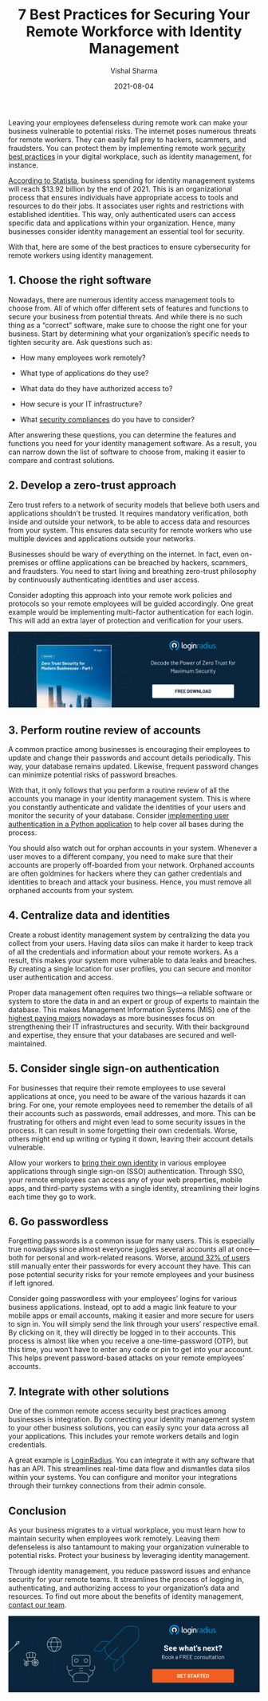 ﻿---
title: "7 Best Practices for Securing Your Remote Workforce with Identity Management"
date: "2021-08-04"
coverImage: "remote-workforce.jpg"
tags: ["zero trust security","identity management","cybersecurity","cx"]
author: "Vishal Sharma"
description: "Learn about the best practices to ensure cybersecurity for remote workers using identity management"
metadescription: "7 best practices to ensure cybersecurity for remote workers using identity management"
metatitle: "7 Best Practices for Securing Your Remote Workforce with Identity Management"
---

Leaving your employees defenseless during remote work can make your business vulnerable to potential risks. The internet poses numerous threats for remote workers. They can easily fall prey to hackers, scammers, and fraudsters. You can protect them by implementing remote  work [security best practices](https://www.loginradius.com/blog/identity/cybersecurity-best-practices-for-enterprises/)  in your digital workplace, such as identity management, for instance.

<a rel="nofollow" href="https://www.statista.com/statistics/417602/global-market-forecast-identity-and-access-management/">According to Statista</a>, business spending for identity management systems will reach $13.92 billion by the end of 2021. This is an organizational process that ensures individuals have appropriate access to tools and resources to do their jobs. It associates user rights and restrictions with established identities. This way, only authenticated users can access specific data and applications within your organization. Hence, many businesses consider identity management an essential tool for security.

With that, here are some of the best practices to ensure cybersecurity for remote workers  using identity management.

## 1. Choose the right software

Nowadays, there are numerous identity access management tools to choose from. All of which offer different sets of features and functions to secure your business from potential threats. And while there is no such thing as a “correct” software, make sure to choose the right one for your business. Start by determining what your organization’s specific needs to tighten security are. Ask questions such as:

-   How many employees work remotely?
    
-   What type of applications do they use?
    
-   What data do they have authorized access to?
    
-   How secure is your IT infrastructure?
    
-   What [security compliances](https://www.loginradius.com/blog/identity/pii-compliance-enterprise/) do you have to consider?
    

After answering these questions, you can determine the features and functions you need for your identity management software. As a result, you can narrow down the list of software to choose from, making it easier to compare and contrast solutions.

## 2. Develop a zero-trust approach

Zero trust refers to a network of security models that believe both users and applications shouldn’t be trusted. It requires mandatory verification, both inside and outside your network, to be able to access data and resources from your system. This ensures data security for remote workers  who use multiple devices and applications outside your networks.

Businesses should be wary of everything on the internet. In fact, even on-premises or offline applications can be breached by hackers, scammers, and fraudsters. You need to start living and breathing zero-trust philosophy by continuously authenticating identities and user access.

Consider adopting this approach into your remote work policies and protocols so your remote employees will be guided accordingly. One great example would be implementing multi-factor authentication for each login. This will add an extra layer of protection and verification for your users.

[![WP-zero-trust-1](WP-zero-trust-1.png)](https://www.loginradius.com/resource/zero-trust-security/)

## 3. Perform routine review of accounts

A common practice among businesses is encouraging their employees to update and change their passwords and account details periodically. This way, your database remains updated. Likewise, frequent password changes can minimize potential risks of password breaches.

With that, it only follows that you perform a routine review of all the accounts you manage in your identity management system. This is where you constantly authenticate and validate the identities of your users and monitor the security of your database. Consider [implementing user authentication in a Python application](https://www.loginradius.com/blog/engineering/guest-post/user-authentication-in-python/) to help cover all bases during the process.

You should also watch out for orphan accounts in your system. Whenever a user moves to a different company, you need to make sure that their accounts are properly off-boarded from your network. Orphaned accounts are often goldmines for hackers where they can gather credentials and identities to breach and attack your business. Hence, you must remove all orphaned accounts from your system.

## 4. Centralize data and identities

Create a robust identity management system by centralizing the data you collect from your users. Having data silos can make it harder to keep track of all the credentials and information about your remote workers. As a result, this makes your system more vulnerable to data leaks and breaches. By creating a single location for user profiles, you can secure and monitor user authentication and access.

Proper data management often requires two things—a reliable software or system to store the data in and an expert or group of experts to maintain the database. This makes Management Information Systems (MIS) one of the <a rel="nofollow" href="https://www.guide2research.com/research/highest-paying-college-majors">highest paying majors</a> nowadays as more businesses focus on strengthening their IT infrastructures and security. With their background and expertise, they ensure that your databases are secured and well-maintained.
## 5. Consider single sign-on authentication

For businesses that require their remote employees to use several applications at once, you need to be aware of the various hazards it can bring. For one, your remote employees need to remember the details of all their accounts such as passwords, email addresses, and more. This can be frustrating for others and might even lead to some security issues in the process. It can result in some forgetting their own credentials. Worse, others might end up writing or typing it down, leaving their account details vulnerable.

Allow your workers to [bring their own identity](https://www.loginradius.com/blog/identity/bring-your-own-identity/) in various employee applications through single sign-on (SSO) authentication. Through SSO, your remote employees can access any of your web properties, mobile apps, and third-party systems with a single identity, streamlining their logins each time they go to work.

## 6. Go passwordless

Forgetting passwords is a common issue for many users. This is especially true nowadays since almost everyone juggles several accounts all at once—both for personal and work-related reasons. Worse, <a rel="nofollow" href="https://www.statista.com/statistics/1147830/common-password-habits-adults-country/">around 32% of users</a> still manually enter their passwords for every account they have. This can pose potential security risks for your remote employees and your business if left ignored.

Consider going passwordless with your employees’ logins for various business applications. Instead, opt to add a magic link feature to your mobile apps or email accounts, making it easier and more secure for users to sign in. You will simply send the link through your users’ respective email. By clicking on it, they will directly be logged in to their accounts. This process is almost like when you receive a one-time-password (OTP), but this time, you won’t have to enter any code or pin to get into your account. This helps prevent password-based attacks on your remote employees’ accounts.

## 7. Integrate with other solutions

One of the common remote access security best practices  among businesses is integration. By connecting your identity management system to your other business solutions, you can easily sync your data across all your applications. This includes your remote workers details and login credentials.

A great example is [LoginRadius](https://www.loginradius.com/). You can integrate it with any software that has an API. This streamlines real-time data flow and dismantles data silos within your systems. You can configure and monitor your integrations through their turnkey connections from their admin console.

## Conclusion

As your business migrates to a virtual workplace, you must learn how to maintain security when employees work remotely. Leaving them defenseless is also tantamount to making your organization vulnerable to potential risks. Protect your business by leveraging identity management.

Through identity management, you reduce password issues and enhance security for your remote teams. It streamlines the process of logging in, authenticating, and authorizing access to your organization’s data and resources. To find out more about the benefits of identity management, [contact our team](https://www.loginradius.com/contact-sales2/).

[![book-a-demo-Consultation](loginradius-free-Consultation.png)](https://www.loginradius.com/contact-us?utm_source=blog&utm_medium=web&utm_campaign=secure-your-remote-workforce-with-identity-management)


